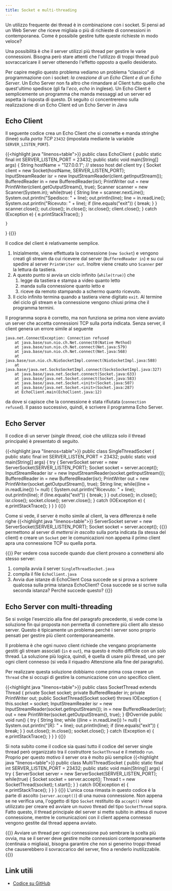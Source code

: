 ```yaml
---
title: Socket e multi-threading
---
```


Un utilizzo frequente dei thread è in combinazione con i socket. Si pensi ad un Web Server
che riceve migliaia o più di richieste di connessioni in contemporanea. Come è possibile
gestire tutte queste richieste in modo veloce?

Una possibilità è che il server utilizzi più thread per gestire le varie connessioni.
Bisogna però stare attenti che l'utilizzo di troppi thread può sovraccaricare il server
ottenendo l'effetto opposto a quello desiderato.

Per capire meglio questo problema vediamo un problema "classico" di programmazione con i
socket: *la creazione di un Echo Client e di un Echo Server*. Un Echo Server non fa altro
che rimandare al Client tutto quello che quest'ultimo spedisce (gli fa l'*eco*, *echo* in
inglese). Un Echo Client è semplicemente un programma che manda messaggi ad un server ed
aspetta la risposta di questo. Di seguito ci concentreremo sulla realizzazione di un Echo
Client ed un Echo Server in Java

## Echo Client

Il seguente codice crea un Echo Client che si connette e manda stringhe (linee) sulla
*porta TCP* ``23432`` (impostata mediante la variabile ``SERVER_LISTEN_PORT``).

{{<highlight java "linenos=table">}}
public class EchoClient {
    public static final int SERVER_LISTEN_PORT = 23432;
    public static void main(String[] args) {
        String hostName = "127.0.0.1"; // stesso host del client
        try {
            Socket client = new Socket(hostName, SERVER_LISTEN_PORT);
            InputStreamReader isr = new InputStreamReader(client.getInputStream());
            BufferedReader in = new BufferedReader(isr);
            PrintWriter out = new PrintWriter(client.getOutputStream(), true);
            Scanner scanner = new Scanner(System.in);
            while(true) {
                String line = scanner.nextLine();
                System.out.println("Spedisco: " + line);
                out.println(line);
                line = in.readLine();
                System.out.println("Ricevuto: " + line);
                if (line.equals("exit")) {
                    break;
                }
            }
            scanner.close();
            out.close();
            in.close();
            isr.close();
            client.close();
        } catch (Exception e) {
            e.printStackTrace();
        }

    }
}
{{</highlight>}}

Il codice del client è relativamente semplice.
1. Inizialmente, viene effettuata la connessione (``new Socket``) e vengono creati gli stream
da cui ricevere dal server (``BufferedReader in``) e su cui spedire al server ``PrintWriter out``.
Inoltre viene creato uno ``Scanner`` per la lettura da tastiera.
2. A questo punto si avvia un ciclo infinito (``while(true)``) che
    1. legge da tastiera e stampa a video quanto letto
    2. manda sulla connessione quanto letto e
    3. riceve da remoto stampando a schermo quanto ricevuto.
3. Il ciclo infinito termina quando a tastiera viene digitato ``exit``. Al termine del ciclo gli
stream e la connessione vengono chiusi prima che il programma termini.

Il programma sopra è corretto, ma non funziona se prima non viene
avviato un server che accetta connessioni TCP sulla porta indicata. Senza server, il client
genera un errore simile al seguente

    java.net.ConnectException: Connection refused
        at java.base/sun.nio.ch.Net.connect0(Native Method)
        at java.base/sun.nio.ch.Net.connect(Net.java:579)
        at java.base/sun.nio.ch.Net.connect(Net.java:568)
        at java.base/sun.nio.ch.NioSocketImpl.connect(NioSocketImpl.java:588)
        at java.base/java.net.SocksSocketImpl.connect(SocksSocketImpl.java:327)
        at java.base/java.net.Socket.connect(Socket.java:633)
        at java.base/java.net.Socket.connect(Socket.java:583)
        at java.base/java.net.Socket.<init>(Socket.java:507)
        at java.base/java.net.Socket.<init>(Socket.java:287)
        at EchoClient.main(EchoClient.java:12)

da dove si capisce che la connessione è stata rifiutata (``connection refused``). Il passo
successivo, quindi, è scrivere il programma Echo Server.

## Echo Server

Il codice di un server (*single thread*, cioè che utilizza solo il thread principale) è
presentato di seguito.

{{<highlight java "linenos=table">}}
public class SingleThreadSocket {
    public static final int SERVER_LISTEN_PORT = 23432;
    public static void main(String[] args) {
        try {
            ServerSocket server = new ServerSocket(SERVER_LISTEN_PORT);
            Socket socket = server.accept();
            InputStreamReader isr = new InputStreamReader(socket.getInputStream());
            BufferedReader in = new BufferedReader(isr);
            PrintWriter out = new PrintWriter(socket.getOutputStream(), true);
            String line;
            while((line = in.readLine()) != null) {
                System.out.println("Ricevuto: " + line);
                out.println(line);
                if (line.equals("exit")) {
                    break;
                }
            }
            out.close();
            in.close();
            isr.close();
            socket.close();
            server.close();
        } catch (IOException e) {
            e.printStackTrace();
        }
    }
}
{{</highlight>}}

Come si vede, il server è molto simile al client, la vera differenza è nelle righe
{{<highlight java "linenos=table">}}
ServerSocket server = new ServerSocket(SERVER_LISTEN_PORT);
Socket socket = server.accept();
{{</highlight>}}
permettono al server di *mettersi in ascolto* sulla porta indicata (la stessa del client)
e creare un ``Socket`` per le comunicazioni non appena il primo client apra una connessione
TCP su quella porta.

{{<exercise>}}
Per vedere cosa succede quando due client provano a connettersi allo stesso server:
1. compila avvia il server ``SingleThreadSocket.java``
2. compila il file ``EchoClient.java``
3. Avvia due istanze di EchoClient
Cosa succede se si prova a scrivere qualcosa sulla prima istanza EchoClient? Cosa succede
se si scrive sulla seconda istanza? Perché succede questo?
{{</exercise>}}

## Echo Server con multi-threading
Se si svolge l'esercizio alla fine del paragrafo precedente, si vede come la soluzione
fin qui proposta non permetta di connettere più client allo stesso server. Questo è
tipicamente un problema perché i server sono proprio pensati per gestire più client
contemporaneamente.

Il problema è che ogni nuovo client richiede che vengano propriamente gestiti gli
stream associati (``in`` e ``out``), ma questo è molto difficile con un solo thread.
La soluzione più logica, quindi, è quella di usare più thread, uno per ogni client
connesso (si veda il riquadro Attenzione alla fine del paragrafo).

Per realizzare questa soluzione dobbiamo come prima cosa creare un ``Thread`` che
si occupi di gestire la comunicazione con uno specifico client.

{{<highlight java "linenos=table">}}
public class SocketThread extends Thread {
    private Socket socket;
    private BufferedReader in;
    private PrintWriter out;
    public SocketThread(Socket socket) throws IOException {
        this.socket = socket;
        InputStreamReader isr = new InputStreamReader(socket.getInputStream());
        in = new BufferedReader(isr);
        out = new PrintWriter(socket.getOutputStream(), true);
    }
    @Override
    public void run() {
        try {
            String line;
            while ((line = in.readLine()) != null) {
                System.out.println("[R]: " + line);
                out.println(line);
                if (line.equals("exit")) {
                    break;
                }
            }
            out.close();
            in.close();
            socket.close();
        } catch (Exception e) {
            e.printStackTrace();
        }
    }
}
{{</highlight>}}

Si nota subito come il codice sia quasi tutto il codice del server single thread
però organizzato tra il costruttore ``SocketThread`` e il metodo ``run``. Proprio
per questo motivo il server ora è molto più semplice
{{<highlight java "linenos=table">}}
public class MultiThreadSocket {
    public static final int SERVER_LISTEN_PORT = 23432;
    public static void main(String[] args) {
        try {
            ServerSocket server = new ServerSocket(SERVER_LISTEN_PORT);
            while(true) {
                Socket socket = server.accept();
                Thread t = new SocketThread(socket);
                t.start();
            }
        } catch (IOException e) {
            e.printStackTrace();
        }
    }
}
{{</highlight>}}
L'unica cosa rimasta in questo codice è la parte di ascolto (``server.accept()``) di una
nuova connessione. Non appena se ne verifica una, l'oggetto di tipo ``Socket`` restituito
da ``accept()`` viene utilizzato per creare ed avviare un nuovo thread del tipo ``SocketThread``
sopra. Fatto questo, il thread principale del server si mette subito in attesa di nuove
connessione, mentre le comunicazioni con il client appena connesso vengono gestite dal
thread appena avviato.
​

{{<attention>}}
Avviare un thread per ogni connessione può sembrare la scelta più ovvia, ma se il server
deve gestire molte connessioni contemporaneamente (centinaia o migliaia), bisogna garantire
che non si generino troppi thread che causerebbero il sovraccarico del server, fino a
renderlo inutilizzabile.
{{</attention>}}

## Link utili
* [Codice su GitHub](https://github.com/ProfSchimd/4id_2021_2022/tree/master/thread/socket)
